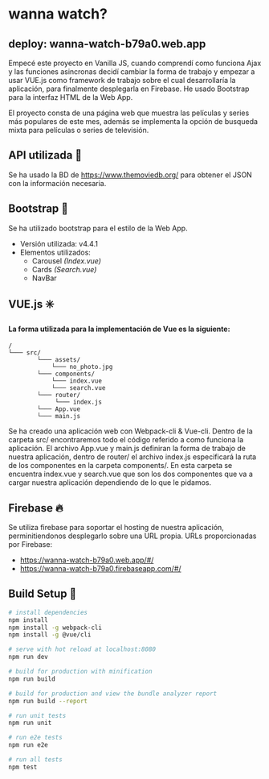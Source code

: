 # wanna watch?
## deploy: wanna-watch-b79a0.web.app

Empecé este proyecto en Vanilla JS, cuando comprendí como funciona Ajax y las funciones asincronas decidí cambiar la forma de trabajo y empezar a usar VUE.js como framework de trabajo sobre el cual desarrollaría la aplicación, para finalmente desplegarla en Firebase. He usado Bootstrap para la interfaz HTML de la Web App.

El proyecto consta de una página web que muestra las películas y series más populares de este mes, además se implementa la opción de busqueda mixta para películas o series de televisión.

## API utilizada :key:

Se ha usado la BD de https://www.themoviedb.org/ para obtener el JSON con la información necesaria.

## Bootstrap :large_blue_diamond:

Se ha utilizado bootstrap para el estilo de la Web App.

  - Versión utilizada: v4.4.1
  - Elementos utilizados:
      - Carousel _(Index.vue)_
      - Cards _(Search.vue)_
      - NavBar
      
## VUE.js :eight_spoked_asterisk:

#### La forma utilizada para la implementación de Vue es la siguiente:

    /
    └─── src/
            └─── assets/
                └─── no_photo.jpg
            └─── components/
                └─── index.vue
                └─── search.vue
            └─── router/
                 └─── index.js
            └─── App.vue
            └─── main.js

Se ha creado una aplicación web con Webpack-cli & Vue-cli. Dentro de la carpeta src/ encontraremos todo el código referido a como funciona la aplicación. El archivo App.vue y main.js definiran la forma de trabajo de nuestra aplicación, dentro de router/ el archivo index.js especificará la ruta de los componentes en la carpeta components/. En esta carpeta se encuentra index.vue y search.vue que son los dos componentes que va a cargar nuestra aplicación dependiendo de lo que le pidamos.

## Firebase :fire:

Se utiliza firebase para soportar el hosting de nuestra aplicación, perminitiendonos desplegarlo sobre una URL propia.
URLs proporcionadas por Firebase:
  - https://wanna-watch-b79a0.web.app/#/
  - https://wanna-watch-b79a0.firebaseapp.com/#/
  

## Build Setup :hammer:

``` bash
# install dependencies
npm install
npm install -g webpack-cli
npm install -g @vue/cli

# serve with hot reload at localhost:8080
npm run dev

# build for production with minification
npm run build

# build for production and view the bundle analyzer report
npm run build --report

# run unit tests
npm run unit

# run e2e tests
npm run e2e

# run all tests
npm test
```
